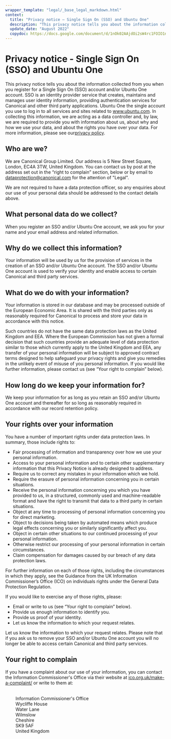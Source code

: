 ```yaml
---
wrapper_template: "legal/_base_legal_markdown.html"
context:
  title: "Privacy notice – Single Sign On (SSO) and Ubuntu One"
  description: "This privacy notice tells you about the information collected from you when you register for a Single Sign On (SSO) and/or Ubuntu One account"
  update_date: "August 2022"
  copydoc: https://docs.google.com/document/d/1nOk02AAjdOi2sW4rc1FOIO1n1BNzfU-iX88EKayXw-k/edit#
---
```


# Privacy notice - Single Sign On (SSO) and Ubuntu One

This privacy notice tells you about the information collected from you when you register for a Single Sign On (SSO) account and/or Ubuntu One account. SSO is an identity provider service that creates, maintains and manages user identity information, providing authentication services for Canonical and other third party applications. Ubuntu One the single account you use to log in to all services and sites related to www.ubuntu.com. In collecting this information, we are acting as a data controller and, by law, we are required to provide you with information about us, about why and how we use your data, and about the rights you have over your data. For more information, please see our[privacy policy](/legal/data-privacy).

## Who are we?

We are Canonical Group Limited. Our address is 5 New Street Square, London, EC4A 3TW, United Kingdom. You can contact us by post at the address set out in the “right to complain” section, below or by email to [dataprotection@canonical.com](mailto:dataprotection@canonical.com) for the attention of "Legal".

We are not required to have a data protection officer, so any enquiries about our use of your personal data should be addressed to the contact details above.

## What personal data do we collect?

When you register an SSO and/or Ubuntu One account, we ask you for your name and your email address and related information.

## Why do we collect this information?

Your information will be used by us for the provision of services in the creation of an SSO and/or Ubuntu One account. The SSO and/or Ubuntu One account is used to verify your identity and enable access to certain Canonical and third party services.

## What do we do with your information?

Your information is stored in our database and may be processed outside of the European Economic Area. It is shared with the third parties only as reasonably required for Canonical to process and store your data in accordance with this notice.

Such countries do not have the same data protection laws as the United Kingdom and EEA. Where the European Commission has not given a formal decision that such countries provide an adequate level of data protection similar to those which currently apply to the United Kingdom and EEA, any transfer of your personal information will be subject to approved contract terms designed to help safeguard your privacy rights and give you remedies in the unlikely event of misuse of you personal information. If you would like further information, please contact us (see “Your right to complain” below).

## How long do we keep your information for?

We keep your information for as long as you retain an SSO and/or Ubuntu One account and thereafter for so long as reasonably required in accordance with our record retention policy.

## Your rights over your information

You have a number of important rights under data protection laws. In summary, those include rights to:

- Fair processing of information and transparency over how we use your personal information.
- Access to your personal information and to certain other supplementary information that this Privacy Notice is already designed to address.
- Require us to correct any mistakes in your information which we hold.
- Require the erasure of personal information concerning you in certain situations.
- Receive the personal information concerning you which you have provided to us, in a structured, commonly used and machine-readable format and have the right to transmit that data to a third party in certain situations.
- Object at any time to processing of personal information concerning you for direct marketing.
- Object to decisions being taken by automated means which produce legal effects concerning you or similarly significantly affect you.
- Object in certain other situations to our continued processing of your personal information.
- Otherwise restrict our processing of your personal information in certain circumstances.
- Claim compensation for damages caused by our breach of any data protection laws.

For further information on each of those rights, including the circumstances in which they apply, see the Guidance from the UK Information Commissioner’s Office (ICO) on individuals rights under the General Data Protection Regulation.

If you would like to exercise any of those rights, please:

- Email or write to us (see “Your right to complain” below).
- Provide us enough information to identify you.
- Provide us proof of your identity.
- Let us know the information to which your request relates.

Let us know the information to which your request relates. Please note that if you ask us to remove your SSO and/or Ubuntu One account you will no longer be able to access certain Canonical and third party services.

## Your right to complain

If you have a complaint about our use of your information, you can contact the Information Commissioner's Office via their website at [ico.org.uk/make-a-complaint/](https://ico.org.uk/make-a-complaint/) or write to them at:

<div style="margin:2rem;">
Information Commissioner's Office<br />
Wycliffe House<br />
Water Lane<br />Wilmslow<br />
Cheshire<br />
SK9 5AF<br />
United Kingdom
</div>
